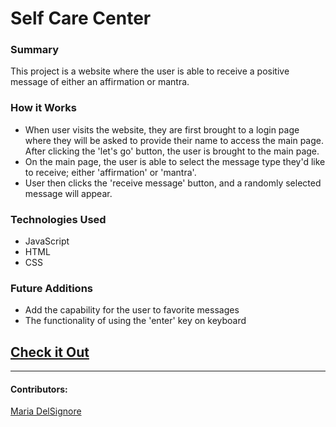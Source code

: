 # Self Care Center

### Summary
This project is a website where the user is able to receive a positive message of either an affirmation or mantra.  

### How it Works
- When user visits the website, they are first brought to a login page where they will be asked to provide their name to access the main page.  After clicking the 'let's go' button, the user is brought to the main page.
- On the main page, the user is able to select the message type they'd like to receive; either 'affirmation' or 'mantra'.
- User then clicks the 'receive message' button, and a randomly selected message will appear.

### Technologies Used
- JavaScript
- HTML
- CSS

### Future Additions
- Add the capability for the user to favorite messages
- The functionality of using the 'enter' key on keyboard 

## [Check it Out](https://madhaus4.github.io/self-care-center/)


******************************
#### Contributors:
[Maria DelSignore](https://github.com/madhaus4)
